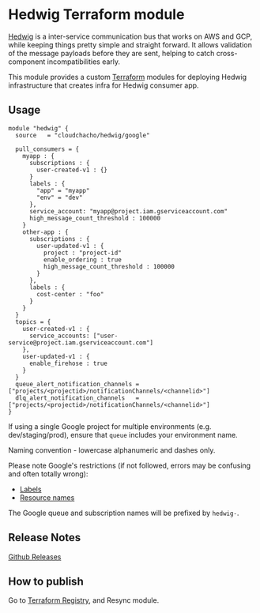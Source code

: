 Hedwig Terraform module
=======================

[Hedwig](https://cloudchacho.github.io/hedwig) is a inter-service communication bus that works on AWS and GCP, while 
keeping things pretty simple and straight forward. It allows validation of the message payloads before they are sent,
helping to catch cross-component incompatibilities early.

This module provides a custom [Terraform](https://www.terraform.io/) modules for deploying Hedwig infrastructure that
creates infra for Hedwig consumer app.

## Usage 

```hcl
module "hedwig" {
  source   = "cloudchacho/hedwig/google"

  pull_consumers = {
    myapp : {
      subscriptions : {
        user-created-v1 : {}
      }
      labels : {
        "app" = "myapp"
        "env" = "dev"
      },
      service_account: "myapp@project.iam.gserviceaccount.com"
      high_message_count_threshold : 100000
    }
    other-app : {
      subscriptions : {
        user-updated-v1 : {
          project : "project-id"
          enable_ordering : true
          high_message_count_threshold : 100000
        }
      },
      labels : {
        cost-center : "foo"
      }
    }
  }
  topics = {
    user-created-v1 : {
      service_accounts: ["user-service@project.iam.gserviceaccount.com"]
    },
    user-updated-v1 : {
      enable_firehose : true
    }
  }
  queue_alert_notification_channels = ["projects/<projectid>/notificationChannels/<channelid>"]
  dlq_alert_notification_channels   = ["projects/<projectid>/notificationChannels/<channelid>"]
}
```

If using a single Google project for multiple environments (e.g. dev/staging/prod), ensure that `queue` includes 
your environment name.

Naming convention - lowercase alphanumeric and dashes only.

Please note Google's restrictions (if not followed, errors may be confusing and often totally wrong):
- [Labels](https://cloud.google.com/pubsub/docs/labels#requirements)
- [Resource names](https://cloud.google.com/pubsub/docs/admin#resource_names) 

The Google queue and subscription names will be prefixed by `hedwig-`.

## Release Notes

[Github Releases](https://github.com/cloudchacho/terraform-google-hedwig-queue/releases)

## How to publish

Go to [Terraform Registry](https://registry.terraform.io/modules/cloudchacho/hedwig-queue/google), and Resync module.
